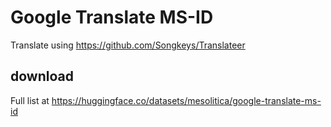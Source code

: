 # Google Translate MS-ID

Translate using https://github.com/Songkeys/Translateer

## download

Full list at https://huggingface.co/datasets/mesolitica/google-translate-ms-id
